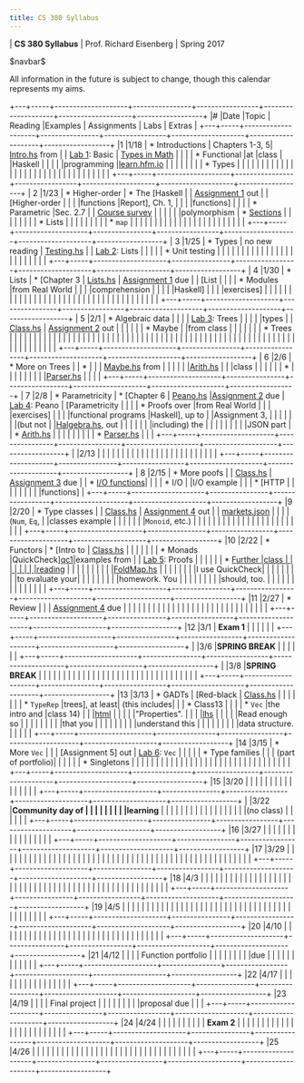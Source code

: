 ```yaml
---
title: CS 380 Syllabus
---
```


<div id="header">

| **CS 380 Syllabus**
| Prof. Richard Eisenberg
| Spring 2017

</div>

\$navbar\$

All information in the future is subject to change, though this calendar
represents my aims.

+---+-----+--------------------+----------------+-----------------+--------------------+--------------------+------------------+
|\# |Date |Topic               | Reading        |Examples         |  Assignments       |   Labs             |  Extras          |
+---+-----+--------------------+----------------+-----------------+--------------------+--------------------+------------------+
|1  |1/18 | * Introductions    | Chapters 1-3, 5| [Intro.hs] from |                    |  [Lab 1]\: Basic   | [Types in Math]  |
|   |     | * Functional       |at              |class            |                    |Haskell             |                  |
|   |     |programming         |[learn.hfm.io]  |                 |                    |                    |                  |
|   |     | * Types            |                |                 |                    |                    |                  |
|   |     |                    |                |                 |                    |                    |                  |
|   |     |                    |                |                 |                    |                    |                  |
|   |     |                    |                |                 |                    |                    |                  |
+---+-----+--------------------+----------------+-----------------+--------------------+--------------------+------------------+
| 2 |1/23 | * Higher-order     | * The [Haskell |                 | [Assignment 1] out |                    | [Higher-order    |
|   |     |functions           |Report], Ch. 1, |                 |                    |                    |functions]        |
|   |     | * Parametric       |Sec. 2.7        |                 | [Course survey]    |                    |                  |
|   |     |polymorphism        | * [Sections]   |                 |                    |                    |                  |
|   |     | * Lists            |                |                 |                    |                    |                  |
|   |     | * `map`            |                |                 |                    |                    |                  |
|   |     |                    |                |                 |                    |                    |                  |
|   |     |                    |                |                 |                    |                    |                  |
+---+-----+--------------------+----------------+-----------------+--------------------+--------------------+------------------+
| 3 |1/25 | * Types            | no new reading | [Testing.hs]    |                    |  [Lab 2]\: Lists   |                  |
|   |     | * Unit testing     |                |                 |                    |                    |                  |
|   |     |                    |                |                 |                    |                    |                  |
|   |     |                    |                |                 |                    |                    |                  |
+---+-----+--------------------+----------------+-----------------+--------------------+--------------------+------------------+
| 4 |1/30 | * Lists            | * [Chapter 3   | [Lists.hs]      | [Assignment 1] due |                    | [List            |
|   |     | * Modules          |from Real World |                 |                    |                    |comprehension     |
|   |     |                    |Haskell]        |                 |                    |                    |exercises]        |
|   |     |                    |                |                 |                    |                    |                  |
|   |     |                    |                |                 |                    |                    |                  |
|   |     |                    |                |                 |                    |                    |                  |
|   |     |                    |                |                 |                    |                    |                  |
+---+-----+--------------------+----------------+-----------------+--------------------+--------------------+------------------+
| 5 |2/1  | * Algebraic data   |                |                 |                    | [Lab 3]\: Trees    |                  |
|   |     |types               |                | [Class.hs][05c] | [Assignment 2] out |                    |                  |
|   |     | * Maybe            |                |from class       |                    |                    |                  |
|   |     | * Trees            |                |                 |                    |                    |                  |
|   |     |                    |                |                 |                    |                    |                  |
|   |     |                    |                |                 |                    |                    |                  |
|   |     |                    |                |                 |                    |                    |                  |
|   |     |                    |                |                 |                    |                    |                  |
|   |     |                    |                |                 |                    |                    |                  |
|   |     |                    |                |                 |                    |                    |                  |
|   |     |                    |                |                 |                    |                    |                  |
+---+-----+--------------------+----------------+-----------------+--------------------+--------------------+------------------+
| 6 |2/6  | * More on Trees    |                | *               |                    |                    | [Maybe.hs] from  |
|   |     |                    |                |[Arith.hs][ar1]  |                    |                    |class             |
|   |     |                    |                | *               |                    |                    |                  |
|   |     |                    |                |[Parser.hs][pa1] |                    |                    |                  |
+---+-----+--------------------+----------------+-----------------+--------------------+--------------------+------------------+
| 7 |2/8  | * Parametricity    | * [Chapter 6   | [Peano.hs]      |[Assignment 2] due  | [Lab 4]\: Peano    | [Parametricity   |
|   |     | * Proofs over      |from Real World |                 |                    |                    |exercises]        |
|   |     |functional programs |Haskell], up to |                 |Assignment 3,       |                    |                  |
|   |     |                    |(but not        |                 |[Halgebra.hs], out  |                    |                  |
|   |     |                    |including) the  |                 |                    |                    |                  |
|   |     |                    |JSON part       |                 | * [Arith.hs][ar2]  |                    |                  |
|   |     |                    |                |                 | * [Parser.hs][pa2] |                    |                  |
+---+-----+--------------------+----------------+-----------------+--------------------+--------------------+------------------+
|   |2/13 |                    |                |                 |                    |                    |                  |
|   |     |                    |                |                 |                    |                    |                  |
|   |     |                    |                |                 |                    |                    |                  |
+---+-----+--------------------+----------------+-----------------+--------------------+--------------------+------------------+
| 8 |2/15 | * More poofs       |                | [Class.hs][c8]  | [Assignment 3] due |                    | * [I/O functions]|
|   |     | * I/O              |                |I/O example      |                    |                    | * [HTTP          |
|   |     |                    |                |                 |                    |                    |functions]        |
+---+-----+--------------------+----------------+-----------------+--------------------+--------------------+------------------+
|9  |2/20 | * Type classes     |                | [Class.hs][c9]  | [Assignment 4] out |                    | [markets.json]   |
|   |     |(`Num`, `Eq`,       |                |classes example  |                    |                    |                  |
|   |     |`Monoid`, etc.)     |                |                 |                    |                    |                  |
|   |     |                    |                |                 |                    |                    |                  |
|   |     |                    |                |                 |                    |                    |                  |
+---+-----+--------------------+----------------+-----------------+--------------------+--------------------+------------------+
|10 |2/22 | * Functors         |  * [Intro to   | [Class.hs][c10] |                    |                    |                  |
|   |     | * Monads           |QuickCheck][qc1]|examples from    |                    | [Lab 5]\: Proofs   |                  |
|   |     |                    |  * [Further    |class            |                    |                    |                  |
|   |     |                    |reading][qc2]   |                 |                    |                    |                  |
|   |     |                    |                |[FoldMap.hs]     |                    |                    |                  |
|   |     |                    |I use QuickCheck|                 |                    |                    |                  |
|   |     |                    |to evaluate your|                 |                    |                    |                  |
|   |     |                    |homework. You   |                 |                    |                    |                  |
|   |     |                    |should, too.    |                 |                    |                    |                  |
|   |     |                    |                |                 |                    |                    |                  |
+---+-----+--------------------+----------------+-----------------+--------------------+--------------------+------------------+
|11 |2/27 | * Review           |                |                 | [Assignment 4] due |                    |                  |
|   |     |                    |                |                 |                    |                    |                  |
|   |     |                    |                |                 |                    |                    |                  |
|   |     |                    |                |                 |                    |                    |                  |
+---+-----+--------------------+----------------+-----------------+--------------------+--------------------+------------------+
|12 |3/1  |  **Exam 1**        |                |                 |                    |                    |                  |
+---+-----+--------------------+----------------+-----------------+--------------------+--------------------+------------------+
|   |3/6  |**SPRING BREAK**    |                |                 |                    |                    |                  |
+---+-----+--------------------+----------------+-----------------+--------------------+--------------------+------------------+
|   |3/8  |**SPRING BREAK**    |                |                 |                    |                    |                  |
|   |     |                    |                |                 |                    |                    |                  |
|   |     |                    |                |                 |                    |                    |                  |
|   |     |                    |                |                 |                    |                    |                  |
+---+-----+--------------------+----------------+-----------------+--------------------+--------------------+------------------+
|13 |3/13 | * GADTs            | [Red-black     | [Class.hs][c13] |                    |                    |                  |
|   |     | * `TypeRep`        |trees], at least|   (this includes|                    |                    | * Class13        |
|   |     | * `Vec`            |the intro and   |class 14)        |                    |                    |[html][ht13]      |
|   |     |                    |"Properties".   |                 |                    |                    |[lhs][lhs13]      |
|   |     |                    |Read enough so  |                 |                    |                    |                  |
|   |     |                    |that you        |                 |                    |                    |                  |
|   |     |                    |understand this |                 |                    |                    |                  |
|   |     |                    |data structure. |                 |                    |                    |                  |
+---+-----+--------------------+----------------+-----------------+--------------------+--------------------+------------------+
|14 |3/15 | * More `Vec`       |                |                 | [Assignment 5] out | [Lab 6]\: `Vec`    |                  |
|   |     | * Type families    |                |                 | (part of portfolio)|                    |                  |
|   |     | * Singletons       |                |                 |                    |                    |                  |
|   |     |                    |                |                 |                    |                    |                  |
|   |     |                    |                |                 |                    |                    |                  |
|   |     |                    |                |                 |                    |                    |                  |
+---+-----+--------------------+----------------+-----------------+--------------------+--------------------+------------------+
|15 |3/20 |                    |                |                 |                    |                    |                  |
|   |     |                    |                |                 |                    |                    |                  |
+---+-----+--------------------+----------------+-----------------+--------------------+--------------------+------------------+
|   |3/22 |**Community day of  |                |                 |                    |                    |                  |
|   |     |learning**          |                |                 |                    |                    |                  |
|   |     |                    |                |                 |                    |                    |                  |
|   |     |(no class)          |                |                 |                    |                    |                  |
+---+-----+--------------------+----------------+-----------------+--------------------+--------------------+------------------+
|16 |3/27 |                    |                |                 |                    |                    |                  |
|   |     |                    |                |                 |                    |                    |                  |
+---+-----+--------------------+----------------+-----------------+--------------------+--------------------+------------------+
|17 |3/29 |                    |                |                 |                    |                    |                  |
|   |     |                    |                |                 |                    |                    |                  |
|   |     |                    |                |                 |                    |                    |                  |
|   |     |                    |                |                 |                    |                    |                  |
|   |     |                    |                |                 |                    |                    |                  |
|   |     |                    |                |                 |                    |                    |                  |
+---+-----+--------------------+----------------+-----------------+--------------------+--------------------+------------------+
|18 |4/3  |                    |                |                 |                    |                    |                  |
|   |     |                    |                |                 |                    |                    |                  |
|   |     |                    |                |                 |                    |                    |                  |
|   |     |                    |                |                 |                    |                    |                  |
|   |     |                    |                |                 |                    |                    |                  |
|   |     |                    |                |                 |                    |                    |                  |
+---+-----+--------------------+----------------+-----------------+--------------------+--------------------+------------------+
|19 |4/5  |                    |                |                 |                    |                    |                  |
|   |     |                    |                |                 |                    |                    |                  |
|   |     |                    |                |                 |                    |                    |                  |
|   |     |                    |                |                 |                    |                    |                  |
|   |     |                    |                |                 |                    |                    |                  |
+---+-----+--------------------+----------------+-----------------+--------------------+--------------------+------------------+
|20 |4/10 |                    |                |                 |                    |                    |                  |
|   |     |                    |                |                 |                    |                    |                  |
|   |     |                    |                |                 |                    |                    |                  |
|   |     |                    |                |                 |                    |                    |                  |
+---+-----+--------------------+----------------+-----------------+--------------------+--------------------+------------------+
|21 |4/12 |                    |                |                 | Function portfolio |                    |                  |
|   |     |                    |                |                 |due                 |                    |                  |
|   |     |                    |                |                 |                    |                    |                  |
+---+-----+--------------------+----------------+-----------------+--------------------+--------------------+------------------+
|22 |4/17 |                    |                |                 |                    |                    |                  |
|   |     |                    |                |                 |                    |                    |                  |
+---+-----+--------------------+----------------+-----------------+--------------------+--------------------+------------------+
|23 |4/19 |                    |                |                 | Final project      |                    |                  |
|   |     |                    |                |                 |proposal due        |                    |                  |
+---+-----+--------------------+----------------+-----------------+--------------------+--------------------+------------------+
|24 |4/24 |                    |                |                 |                    |                    |                  |
|   |     | **Exam 2**         |                |                 |                    |                    |                  |
|   |     |                    |                |                 |                    |                    |                  |
|   |     |                    |                |                 |                    |                    |                  |
+---+-----+--------------------+----------------+-----------------+--------------------+--------------------+------------------+
|25 |4/26 |                    |                |                 |                    |                    |                  |
|   |     |                    |                |                 |                    |                    |                  |
|   |     |                    |                |                 |                    |                    |                  |
|   |     |                    |                |                 |                    |                    |                  |
+---+-----+--------------------+----------------+-----------------+--------------------+--------------------+------------------+
	 

[learn.hfm.io]: http://learn.hfm.io/
[Types in math]: 01/types.pdf
[Lab 1]: labs/Lab01.hs
[Haskell Report]: https://www.haskell.org/onlinereport/haskell2010/
[Sections]: https://wiki.haskell.org/Section_of_an_infix_operator
[Assignment 1]: hw01/Intro.hs
[Higher-order functions]: 02/exercises.pdf
[Intro.hs]: 01/Intro.hs
[Course survey]: https://docs.google.com/forms/d/e/1FAIpQLScwTPjvehHXtIR0j14ygq_72_ZULOFhajYMp_d79621bT1lRA/viewform
[Testing.hs]: 03/Testing.hs
[Lab 2]: labs/Lab02.hs
[Chapter 3 from Real World Haskell]: http://book.realworldhaskell.org/read/defining-types-streamlining-functions.html
[List comprehension exercises]: 04/exercises.pdf
[Lists.hs]: 04/Lists.hs
[Lab 3]: labs/Lab03.hs
[Assignment 2]: hw02/Hw02.hs
[05c]: 05/Class.hs
[ar1]: 06/Arith.hs
[pa1]: 06/Parser.hs
[Maybe.hs]: 06/Maybe.hs
[Chapter 6 from Real World Haskell]: http://book.realworldhaskell.org/read/using-typeclasses.html
[Lab 4]: labs/Lab04.html
[Peano.hs]: 07/Peano.hs
[Parametricity exercises]: 07/parametricity.pdf
[Halgebra.hs]: hw03/Halgebra.hs
[Assignment 3]: hw03/Halgebra.hs
[ar2]: hw03/Arith.hs
[pa2]: hw03/Parser.hs
[c8]: 08/Class.hs
[I/O functions]: http://hackage.haskell.org/package/base-4.9.1.0/docs/System-IO.html
[HTTP functions]: http://hackage.haskell.org/package/HTTP-4000.3.5/docs/Network-HTTP.html
[HTTP example]: 08/Lab.hs
[Assignment 4]: 09/markets.pdf
[markets.json]: 09/markets.json
[c9]: 09/Class.hs
[qc1]: https://www.schoolofhaskell.com/user/pbv/an-introduction-to-quickcheck-testing
[qc2]: https://www.stuartgunter.org/posts/intro-to-quickcheck/
[Lab 5]: labs/Lab05.html
[c10]: 10/Class.hs
[FoldMap.hs]: 10/FoldMap.hs
[Red-black trees]: https://en.wikipedia.org/wiki/Red%E2%80%93black_tree
[ht13]: 13/Class13.html
[lhs13]: 13/Class13.md.lhs
[c13]: 13/Class.hs
[Lab 6]: labs/Lab06.html
